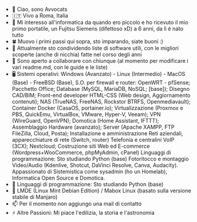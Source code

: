 - 👋 Ciao, sono Avvocats
-  🇮🇹 Vivo a Roma, Italia
- 👀 Mi interesso all'informatica da quando ero piccolo e ho ricevuto il mio primo portatile, un Fujitsu Siemens (difettoso xD) a 6 anni, da lì è nato tutto
- 🍀 Muovo i primi passi qui sopra, sto imparando, siate buoni :)
- 💾 Attualmente sto condividendo liste di software utili, con le migliori scoperte (anche di nicchia) fatte nel corso degli anni
- 🤝 Sono aperto a collaborare con chiunque (al momento per modificare i vari readme.md, con le guide e le liste)
- 🖥️ Sistemi operativi: Windows (Avanzato) - Linux (Intermedio) - MacOS (Base) - FreeBSD (Base), S.O. per firewall e router: OpenWRT - pfSense; 
Pacchetto Office; Database (MySQL, MariaDB, NoSQL; [base]); Disegno CAD/BIM; Front-end developer HTML-CSS (Web design, Aggiornamento contenuti);
NAS (TrueNAS, FreeNAS, Rockstor BTRFS, Openmediavault); Container Docker (CasaOS, portainer.io);
Virtualizzazione (Proxmox e PBS, QuickEmu, VirtualBox, VMware, Hyper-V, Veeam); VPN (WireGuard, OpenVPN); Domotica (Home Assistant, IFTTT);
Assemblaggio Hardware (avanzato); Server (Apache XAMPP, FTP FileZilla, Cloud, Posta); Installazione e amministrazione Reti aziendali, apparecchiature di rete (Switch, router)
Telefonia e centralini VoIP (3CX); Nextcloud; Costruzione siti Web ed E-commerce (Wordpress+WooCommerce, phpMyAdmin, cPanel)
Linguaggi di programmazione: Sto studiando Python (base)
Fotoritocco e montaggio Video/Audio (Kdenlive, Shotcut, DaVinci Resolve, Canva, Audacity).
Appassionato di Sistemistica come sysadmin (ho un Homelab), Informatica Open Source e Domotica.
- 🐍 Linguaggi di programmazione: Sto studiando Python (base)
- 🐧 LMDE (Linux Mint Debian Edition) / Mabox Linux (basato sulla versione stabile di Manjaro)
- 📫 Per il momento non aggiungo una mail di contatto
- ⚡ Altre Passioni: Mi piace l'edilizia, la storia e l'astronomia

<!---
Avvocats/Avvocats is a ✨ special ✨ repository because its `README.md` (this file) appears on your GitHub profile.
You can click the Preview link to take a look at your changes.
--->
